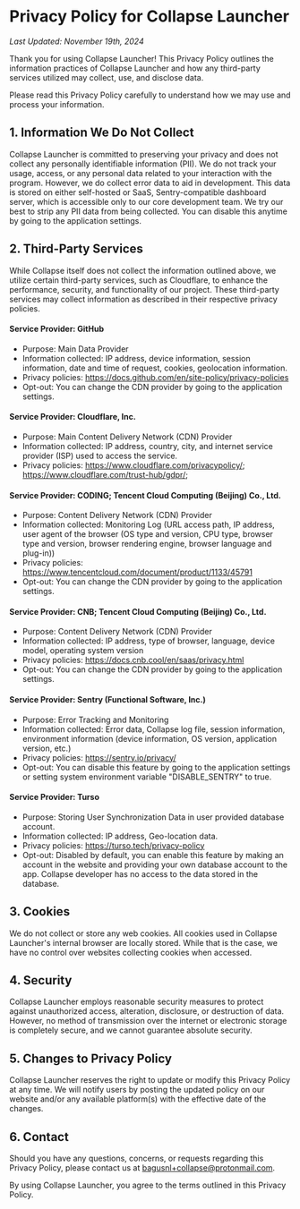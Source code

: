 # Privacy Policy for Collapse Launcher

_Last Updated: November 19th, 2024_

Thank you for using Collapse Launcher! This Privacy Policy outlines the information practices of Collapse Launcher and how any third-party services utilized may collect, use, and disclose data.

Please read this Privacy Policy carefully to understand how we may use and process your information.

## 1. Information We Do Not Collect

Collapse Launcher is committed to preserving your privacy and does not collect any personally identifiable information (PII). We do not track your usage, access, or any personal data related to your interaction with the program.
However, we do collect error data to aid in development. This data is stored on either self-hosted or SaaS, Sentry-compatible dashboard server, which is accessible only to our core development team. We try our best to strip any PII data from being collected. You can disable this anytime by going to the application settings.

## 2. Third-Party Services

While Collapse itself does not collect the information outlined above, we utilize certain third-party services, such as Cloudflare, to enhance the performance, security, and functionality of our project. These third-party services may collect information as described in their respective privacy policies.

#### Service Provider: GitHub
- Purpose: Main Data Provider
- Information collected: IP address, device information, session information, date and time of request, cookies, geolocation information.
- Privacy policies:
  https://docs.github.com/en/site-policy/privacy-policies
- Opt-out: You can change the CDN provider by going to the application settings.

#### Service Provider: Cloudflare, Inc.
- Purpose: Main Content Delivery Network (CDN) Provider
- Information collected: IP address, country, city, and internet service provider (ISP) used to access the service.
- Privacy policies: 
  https://www.cloudflare.com/privacypolicy/; https://www.cloudflare.com/trust-hub/gdpr/; 

#### Service Provider: CODING; Tencent Cloud Computing (Beijing) Co., Ltd.
- Purpose: Content Delivery Network (CDN) Provider
- Information collected: Monitoring Log (URL access path, IP address, user agent of the browser (OS type and version, CPU type, browser type and version, browser rendering engine, browser language and plug-in))
- Privacy policies:
  https://www.tencentcloud.com/document/product/1133/45791
- Opt-out: You can change the CDN provider by going to the application settings.

#### Service Provider: CNB; Tencent Cloud Computing (Beijing) Co., Ltd.
- Purpose: Content Delivery Network (CDN) Provider
- Information collected: IP address, type of browser, language, device model, operating system version
- Privacy policies:
  https://docs.cnb.cool/en/saas/privacy.html
- Opt-out: You can change the CDN provider by going to the application settings.

#### Service Provider: Sentry (Functional Software, Inc.)
- Purpose: Error Tracking and Monitoring
- Information collected: Error data, Collapse log file, session information, environment information (device information, OS version, application version, etc.)
- Privacy policies:
  https://sentry.io/privacy/
- Opt-out: You can disable this feature by going to the application settings or setting system environment variable "DISABLE_SENTRY" to true.

#### Service Provider: Turso 
- Purpose: Storing User Synchronization Data in user provided database account.
- Information collected: IP address, Geo-location data.
- Privacy policies:
  https://turso.tech/privacy-policy
- Opt-out: Disabled by default, you can enable this feature by making an account in the website and providing your own database account to the app. Collapse developer has no access to the data stored in the database.


## 3. Cookies

We do not collect or store any web cookies. All cookies used in Collapse Launcher's internal browser are locally stored. While that is the case, we have no control over websites collecting cookies when accessed.

## 4. Security

Collapse Launcher employs reasonable security measures to protect against unauthorized access, alteration, disclosure, or destruction of data. However, no method of transmission over the internet or electronic storage is completely secure, and we cannot guarantee absolute security.

## 5. Changes to Privacy Policy

Collapse Launcher reserves the right to update or modify this Privacy Policy at any time. We will notify users by posting the updated policy on our website and/or any available platform(s) with the effective date of the changes.

## 6. Contact

Should you have any questions, concerns, or requests regarding this Privacy Policy, please contact us at bagusnl+collapse@protonmail.com.

By using Collapse Launcher, you agree to the terms outlined in this Privacy Policy.
